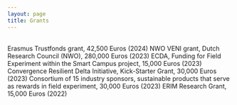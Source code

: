 ```yaml
---
layout: page
title: Grants
---
```



<list><br></list>
<list>Erasmus Trustfonds grant, 42,500 Euros (2024)</list>
<list><me>NWO VENI grant</me>, Dutch Research Council (NWO), 280,000 Euros (2023)</list>
<list>ECDA, Funding for Field Experiment within the Smart Campus project, 15,000 Euros (2023)</list>
<list>Convergence Resilient Delta Initiative, Kick-Starter Grant, 30,000 Euros (2023)</list>
<list>Consortium of 15 industry sponsors, sustainable products that serve as rewards in field experiment, 30,000 Euros (2023)</list>
<list>ERIM Research Grant, 15,000 Euros (2022)</list>


